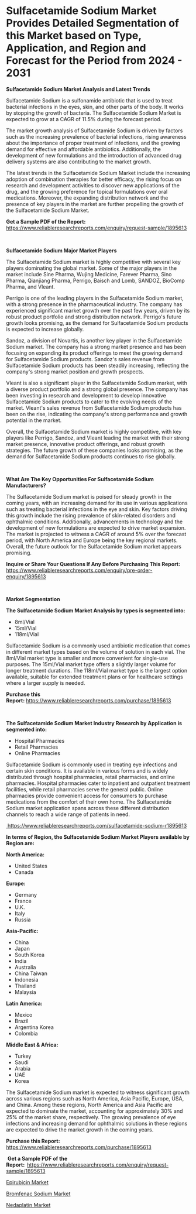 <p><h1>Sulfacetamide Sodium Market Provides Detailed Segmentation of this Market based on Type, Application, and Region and Forecast for the Period from 2024 - 2031</h1></p><p><strong>Sulfacetamide Sodium Market Analysis and Latest Trends</strong></p>
<p><p>Sulfacetamide Sodium is a sulfonamide antibiotic that is used to treat bacterial infections in the eyes, skin, and other parts of the body. It works by stopping the growth of bacteria. The Sulfacetamide Sodium Market is expected to grow at a CAGR of 11.5% during the forecast period. </p><p>The market growth analysis of Sulfacetamide Sodium is driven by factors such as the increasing prevalence of bacterial infections, rising awareness about the importance of proper treatment of infections, and the growing demand for effective and affordable antibiotics. Additionally, the development of new formulations and the introduction of advanced drug delivery systems are also contributing to the market growth.</p><p>The latest trends in the Sulfacetamide Sodium Market include the increasing adoption of combination therapies for better efficacy, the rising focus on research and development activities to discover new applications of the drug, and the growing preference for topical formulations over oral medications. Moreover, the expanding distribution network and the presence of key players in the market are further propelling the growth of the Sulfacetamide Sodium Market.</p></p>
<p><strong>Get a Sample PDF of the Report:&nbsp;</strong> <a href="https://www.reliableresearchreports.com/enquiry/request-sample/1895613">https://www.reliableresearchreports.com/enquiry/request-sample/1895613</a></p>
<p>&nbsp;</p>
<p><strong>Sulfacetamide Sodium Major Market Players</strong></p>
<p><p>The Sulfacetamide Sodium market is highly competitive with several key players dominating the global market. Some of the major players in the market include Sine Pharma, Wujing Medicine, Farever Pharma, Sino Pharma, Qianjiang Pharma, Perrigo, Baisch and Lomb, SANDOZ, BioComp Pharma, and Vleant.</p><p>Perrigo is one of the leading players in the Sulfacetamide Sodium market, with a strong presence in the pharmaceutical industry. The company has experienced significant market growth over the past few years, driven by its robust product portfolio and strong distribution network. Perrigo's future growth looks promising, as the demand for Sulfacetamide Sodium products is expected to increase globally.</p><p>Sandoz, a division of Novartis, is another key player in the Sulfacetamide Sodium market. The company has a strong market presence and has been focusing on expanding its product offerings to meet the growing demand for Sulfacetamide Sodium products. Sandoz's sales revenue from Sulfacetamide Sodium products has been steadily increasing, reflecting the company's strong market position and growth prospects.</p><p>Vleant is also a significant player in the Sulfacetamide Sodium market, with a diverse product portfolio and a strong global presence. The company has been investing in research and development to develop innovative Sulfacetamide Sodium products to cater to the evolving needs of the market. Vleant's sales revenue from Sulfacetamide Sodium products has been on the rise, indicating the company's strong performance and growth potential in the market.</p><p>Overall, the Sulfacetamide Sodium market is highly competitive, with key players like Perrigo, Sandoz, and Vleant leading the market with their strong market presence, innovative product offerings, and robust growth strategies. The future growth of these companies looks promising, as the demand for Sulfacetamide Sodium products continues to rise globally.</p></p>
<p>&nbsp;</p>
<p><strong>What Are The Key Opportunities For Sulfacetamide Sodium Manufacturers?</strong></p>
<p><p>The Sulfacetamide Sodium market is poised for steady growth in the coming years, with an increasing demand for its use in various applications such as treating bacterial infections in the eye and skin. Key factors driving this growth include the rising prevalence of skin-related disorders and ophthalmic conditions. Additionally, advancements in technology and the development of new formulations are expected to drive market expansion. The market is projected to witness a CAGR of around 5% over the forecast period, with North America and Europe being the key regional markets. Overall, the future outlook for the Sulfacetamide Sodium market appears promising.</p></p>
<p><strong>Inquire or Share Your Questions If Any Before Purchasing This Report:</strong> <a href="https://www.reliableresearchreports.com/enquiry/pre-order-enquiry/1895613">https://www.reliableresearchreports.com/enquiry/pre-order-enquiry/1895613</a></p>
<p>&nbsp;</p>
<p><strong>Market Segmentation</strong></p>
<p><strong>The Sulfacetamide Sodium Market Analysis by types is segmented into:</strong></p>
<p><ul><li>8ml/Vial</li><li>15ml/Vial</li><li>118ml/Vial</li></ul></p>
<p><p>Sulfacetamide Sodium is a commonly used antibiotic medication that comes in different market types based on the volume of solution in each vial. The 8ml/Vial market type is smaller and more convenient for single-use purposes. The 15ml/Vial market type offers a slightly larger volume for longer treatment durations. The 118ml/Vial market type is the largest option available, suitable for extended treatment plans or for healthcare settings where a larger supply is needed.</p></p>
<p><strong>Purchase this Report:&nbsp;</strong><a href="https://www.reliableresearchreports.com/purchase/1895613">https://www.reliableresearchreports.com/purchase/1895613</a></p>
<p>&nbsp;</p>
<p><strong>The Sulfacetamide Sodium Market Industry Research by Application is segmented into:</strong></p>
<p><ul><li>Hospital Pharmacies</li><li>Retail Pharmacies</li><li>Online Pharmacies</li></ul></p>
<p><p>Sulfacetamide Sodium is commonly used in treating eye infections and certain skin conditions. It is available in various forms and is widely distributed through hospital pharmacies, retail pharmacies, and online pharmacies. Hospital pharmacies cater to inpatient and outpatient treatment facilities, while retail pharmacies serve the general public. Online pharmacies provide convenient access for consumers to purchase medications from the comfort of their own home. The Sulfacetamide Sodium market application spans across these different distribution channels to reach a wide range of patients in need.</p></p>
<p><a href="https://www.reliableresearchreports.com/sulfacetamide-sodium-r1895613">&nbsp;https://www.reliableresearchreports.com/sulfacetamide-sodium-r1895613</a></p>
<p><strong>In terms of Region, the Sulfacetamide Sodium Market Players available by Region are:</strong></p>
<p>
    <p> <strong> North America: </strong>
        <ul>
            <li>United States</li>
            <li>Canada</li>
        </ul>
        </p> 
    <p> <strong> Europe: </strong>
        <ul>
            <li>Germany</li>
            <li>France</li>
            <li>U.K.</li>
            <li>Italy</li>
            <li>Russia</li>
        </ul>
        </p> 
    <p> <strong> Asia-Pacific: </strong>
        <ul>
            <li>China</li>
            <li>Japan</li>
            <li>South Korea</li>
            <li>India</li>
            <li>Australia</li>
            <li>China Taiwan</li>
            <li>Indonesia</li>
            <li>Thailand</li>
            <li>Malaysia</li>
        </ul>
        </p> 
    <p> <strong> Latin America: </strong>
        <ul>
            <li>Mexico</li>
            <li>Brazil</li>
            <li>Argentina Korea</li>
            <li>Colombia</li>
        </ul>
        </p> 
    <p> <strong> Middle East & Africa: </strong>
        <ul>
            <li>Turkey</li>
            <li>Saudi</li>
            <li>Arabia</li>
            <li>UAE</li>
            <li>Korea</li>
        </ul>
    </p>
    </p>
<p><p>The Sulfacetamide Sodium market is expected to witness significant growth across various regions such as North America, Asia Pacific, Europe, USA, and China. Among these regions, North America and Asia Pacific are expected to dominate the market, accounting for approximately 30% and 25% of the market share, respectively. The growing prevalence of eye infections and increasing demand for ophthalmic solutions in these regions are expected to drive the market growth in the coming years.</p></p>
<p><strong>Purchase this Report: </strong><a href="https://www.reliableresearchreports.com/purchase/1895613">https://www.reliableresearchreports.com/purchase/1895613</a></p>
<p>&nbsp;<strong>Get a Sample PDF of the Report:&nbsp;&nbsp;</strong><a href="https://www.reliableresearchreports.com/enquiry/request-sample/1895613">https://www.reliableresearchreports.com/enquiry/request-sample/1895613</a></p>
<p><strong></strong></p>
<p><p><a href="https://github.com/peachesmcdowel1/Market-Research-Report-List-2/blob/main/epirubicin-market.md">Epirubicin Market</a></p><p><a href="https://github.com/EunaWiegad2023/Market-Research-Report-List-1/blob/main/bromfenac-sodium-market.md">Bromfenac Sodium Market</a></p><p><a href="https://github.com/edytherolanlouisejk1miz0wig/Market-Research-Report-List-2/blob/main/nedaplatin-market.md">Nedaplatin Market</a></p></p>